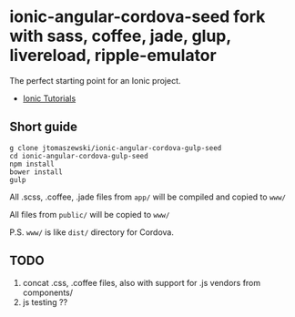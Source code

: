ionic-angular-cordova-seed fork with sass, coffee, jade, glup, livereload, ripple-emulator
==========================

The perfect starting point for an Ionic project.

- [Ionic Tutorials](http://ionicframework.com/tutorials/)


## Short guide

```
g clone jtomaszewski/ionic-angular-cordova-gulp-seed
cd ionic-angular-cordova-gulp-seed
npm install
bower install
gulp
```

All .scss, .coffee, .jade files from `app/` will be compiled and copied to `www/`

All files from `public/` will be copied to `www/`

P.S. `www/` is like `dist/` directory for Cordova.


## TODO

1) concat .css, .coffee files, also with support for .js vendors from components/
2) js testing ??
